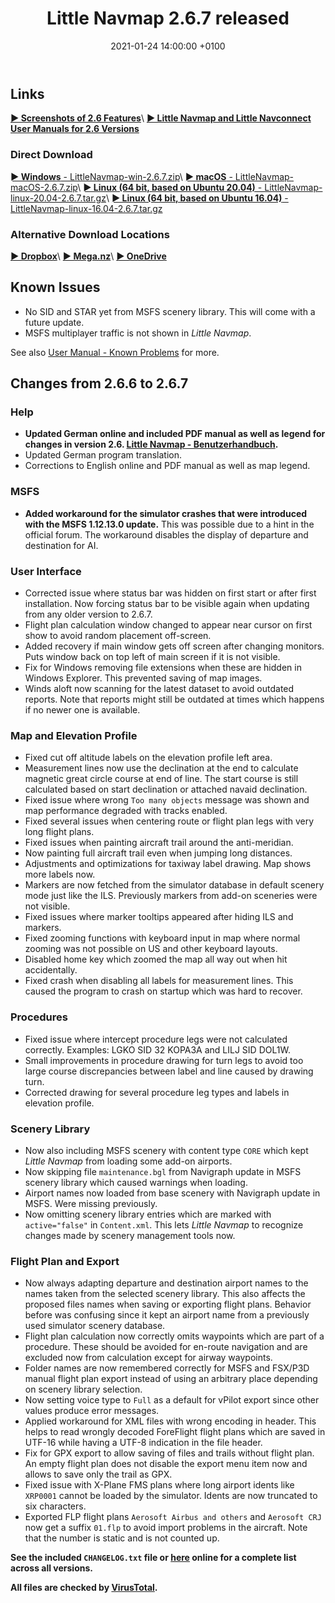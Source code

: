 ﻿---
layout: post
title:  Little Navmap 2.6.7 released
date:   2021-01-24 14:00:00 +0100
categories: release
---

## Links

[**► Screenshots of 2.6 Features**](/pages/26/littlenavmapscreens.html)\\
[**► Little Navmap and Little Navconnect User Manuals for 2.6 Versions**](/manuals.html)

### Direct Download

[**► Windows** - LittleNavmap-win-2.6.7.zip](https://github.com/albar965/littlenavmap/releases/download/v2.6.7/LittleNavmap-win-2.6.7.zip)\\
[**► macOS** - LittleNavmap-macOS-2.6.7.zip](https://github.com/albar965/littlenavmap/releases/download/v2.6.7/LittleNavmap-macOS-2.6.7.zip)\\
[**► Linux \(64 bit, based on Ubuntu 20.04\)** - LittleNavmap-linux-20.04-2.6.7.tar.gz](https://github.com/albar965/littlenavmap/releases/download/v2.6.7/LittleNavmap-linux-20.04-2.6.7.tar.gz)\\
[**► Linux \(64 bit, based on Ubuntu 16.04\)** - LittleNavmap-linux-16.04-2.6.7.tar.gz](https://github.com/albar965/littlenavmap/releases/download/v2.6.7/LittleNavmap-linux-16.04-2.6.7.tar.gz)

### Alternative Download Locations

[**► Dropbox**](https://www.dropbox.com/sh/eh446yent4rz3uq/AACg8vMEmX8AxY_5Hjpt90kWa)\\
[**► Mega.nz**](https://mega.nz/#F!iOZHlIab!65qqRGToUUCxiSMmzbab1w)\\
[**► OneDrive**](https://1drv.ms/u/s!AoWYKlNEZds9auvFMliyQ3HK-lY?e=42ud1g)

## Known Issues

* No SID and STAR yet from MSFS scenery library. This will come with a future update.
* MSFS multiplayer traffic is not shown in *Little Navmap*.

See also [User Manual - Known Problems](https://www.littlenavmap.org/manuals/littlenavmap/release/2.6/en/APPENDIX.html#problems) for more.

## Changes from 2.6.6 to 2.6.7

### Help

* **Updated German online and included PDF manual as well as legend for changes in version 2.6. [Little Navmap - Benutzerhandbuch](https://www.littlenavmap.org/manuals/littlenavmap/release/2.6/de).**
* Updated German program translation.
* Corrections to English online and PDF manual as well as map legend.

### MSFS

* **Added workaround for the simulator crashes that were introduced with the MSFS 1.12.13.0 update.** This was possible due to a hint in the official forum. The workaround disables the display of departure and destination for AI.

### User Interface

* Corrected issue where status bar was hidden on first start or after first installation. Now forcing status bar to be visible again when updating from any older version to 2.6.7.
* Flight plan calculation window changed to appear near cursor on first show to avoid random placement off-screen.
* Added recovery if main window gets off screen after changing monitors. Puts window back on top left of main screen if it is not visible.
* Fix for Windows removing file extensions when these are hidden in Windows Explorer. This prevented saving of map images.
* Winds aloft now scanning for the latest dataset to avoid outdated reports. Note that reports might still be outdated at times which happens if no newer one is available.

### Map and Elevation Profile

* Fixed cut off altitude labels on the elevation profile left area.
* Measurement lines now use the declination at the end to calculate magnetic great circle course at end of line. The start course is still calculated based on start declination or attached navaid declination.
* Fixed issue where wrong `Too many objects` message was shown and map performance degraded with tracks enabled.
* Fixed several issues when centering route or flight plan legs with very long flight plans.
* Fixed issues when painting aircraft trail around the anti-meridian.
* Now painting full aircraft trail even when jumping long distances.
* Adjustments and optimizations for taxiway label drawing. Map shows more labels now.
* Markers are now fetched from the simulator database in default scenery mode just like the ILS. Previously markers from add-on sceneries were not visible.
* Fixed issues where marker tooltips appeared after hiding ILS and markers.
* Fixed zooming functions with keyboard input in map where normal zooming was not possible on US and other keyboard layouts.
* Disabled home key which zoomed the map all way out when hit accidentally.
* Fixed crash when disabling all labels for measurement lines. This caused the program to crash on startup which was hard to recover.

### Procedures

* Fixed issue where intercept procedure legs were not calculated correctly. Examples: LGKO SID 32 KOPA3A and LILJ SID DOL1W.
* Small improvements in procedure drawing for turn legs to avoid too large course discrepancies between label and line caused by drawing turn.
* Corrected drawing for several procedure leg types and labels in elevation profile.

### Scenery Library

* Now also including MSFS scenery with content type `CORE` which kept *Little Navmap* from loading some add-on airports.
* Now skipping file `maintenance.bgl` from Navigraph update in MSFS scenery library which caused warnings when loading.
* Airport names now loaded from base scenery with Navigraph update in MSFS. Were missing previously.
* Now omitting scenery library entries which are marked with `active="false"` in `Content.xml`. This lets *Little Navmap* to recognize changes made by scenery management tools now.

### Flight Plan and Export

* Now always adapting departure and destination airport names to the names taken from the selected scenery library. This also affects the proposed files names when saving or exporting flight plans. Behavior before was confusing since it kept an airport name from a previously used simulator scenery database.
* Flight plan calculation now correctly omits waypoints which are part of a procedure. These should be avoided for en-route navigation and are excluded now from calculation except for airway waypoints.
* Folder names are now remembered correctly for MSFS and FSX/P3D manual flight plan export instead of using an arbitrary place depending on scenery library selection.
* Now setting voice type to `Full` as a default for vPilot export since other values produce error messages.
* Applied workaround for XML files with wrong encoding in header. This helps to read wrongly decoded ForeFlight flight plans which are saved in UTF-16 while having a UTF-8 indication in the file header.
* Fix for GPX export to allow saving of files and trails without flight plan. An empty flight plan does not disable the export menu item now and allows to save only the trail as GPX.
* Fixed issue with X-Plane FMS plans where long airport idents like `XRP0001` cannot be loaded by the simulator. Idents are now truncated to six characters.
* Exported FLP flight plans `Aerosoft Airbus and others` and `Aerosoft CRJ` now get a suffix `01.flp` to avoid import problems in the aircraft. Note that the number is static and is not counted up.

**See the included `CHANGELOG.txt` file or [here](https://github.com/albar965/littlenavmap/blob/v2.6.7/CHANGELOG.txt) online for a complete list across all versions.**

**All files are checked by [VirusTotal](https://www.virustotal.com).**
